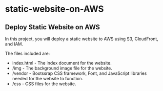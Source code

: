 # static-website-on-AWS

## Deploy Static Website on AWS

In this project, you will deploy a static website to AWS using S3, CloudFront, and IAM.

The files included are: 

<ul>
    <li>index.html - The Index document for the website.</li>
    <li>/img - The background image file for the website.</li>
    <li>/vendor - Bootssrap CSS framework, Font, and JavaScript libraries needed for the website to function.</li>
    <li>/css - CSS files for the website.</li>
</ul>




